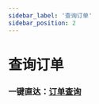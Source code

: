 ```yaml
---
sidebar_label: '查询订单'
sidebar_position: 2
---
```


# 查询订单


### 一键直达：[**订单查询**](https://duoduo.uno/order-search)

<!--stackedit_data:
eyJoaXN0b3J5IjpbLTYwOTUzOTQ4NSw5MDExNjYwNTAsLTE3MT
Y2MDQ3MjQsLTU0NDE5MjU1OCwxNzQ2MzA1NzE2XX0=
-->